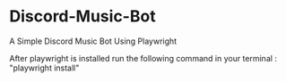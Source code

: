 # Discord-Music-Bot
A Simple Discord Music Bot Using Playwright


After playwright is installed run the following command in your terminal : "playwright install"
